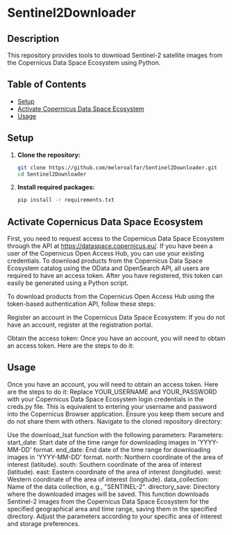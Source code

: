 # Sentinel2Downloader

## Description

This repository provides tools to download Sentinel-2 satellite images from the Copernicus Data Space Ecosystem using Python.

## Table of Contents

- [Setup](#setup)
- [Activate Copernicus Data Space Ecosystem](#activate-copernicus-data-space-ecosystem)
- [Usage](#usage)

## Setup

1. **Clone the repository:**
   ```sh
   git clone https://github.com/meleroalfar/Sentinel2Downloader.git
   cd Sentinel2Downloader
2. **Install required packages:**
   ```sh
   pip install -r requirements.txt

## Activate Copernicus Data Space Ecosystem



First, you need to request access to the Copernicus Data Space Ecosystem through the API at https://dataspace.copernicus.eu/. If you have been a user of the Copernicus Open Access Hub, you can use your existing credentials. To download products from the Copernicus Data Space Ecosystem catalog using the OData and OpenSearch API, all users are required to have an access token. After you have registered, this token can easily be generated using a Python script.


To download products from the Copernicus Open Access Hub using the token-based authentication API, follow these steps:

Register an account in the Copernicus Data Space Ecosystem:
If you do not have an account, register at the registration portal.

Obtain the access token:
Once you have an account, you will need to obtain an access token. Here are the steps to do it:
## Usage
Once you have an account, you will need to obtain an access token. Here are the steps to do it:
Replace YOUR_USERNAME and YOUR_PASSWORD with your Copernicus Data Space Ecosystem login credentials in the creds.py file. This is equivalent to entering your username and password into the Copernicus Browser application. Ensure you keep them secure and do not share them with others.
Navigate to the cloned repository directory:

Use the download_Isat function with the following parameters:
Parameters:
start_date: Start date of the time range for downloading images in 'YYYY-MM-DD' format.
end_date: End date of the time range for downloading images in 'YYYY-MM-DD' format.
north: Northern coordinate of the area of interest (latitude).
south: Southern coordinate of the area of interest (latitude).
east: Eastern coordinate of the area of interest (longitude).
west: Western coordinate of the area of interest (longitude).
data_collection: Name of the data collection, e.g., "SENTINEL-2".
directory_save: Directory where the downloaded images will be saved.
This function downloads Sentinel-2 images from the Copernicus Data Space Ecosystem for the specified geographical area and time range, saving them in the specified directory. Adjust the parameters according to your specific area of interest and storage preferences.
